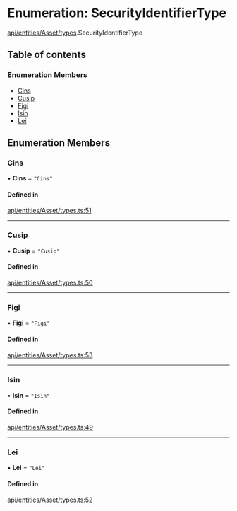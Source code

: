# Enumeration: SecurityIdentifierType

[api/entities/Asset/types](../wiki/api.entities.Asset.types).SecurityIdentifierType

## Table of contents

### Enumeration Members

- [Cins](../wiki/api.entities.Asset.types.SecurityIdentifierType#cins)
- [Cusip](../wiki/api.entities.Asset.types.SecurityIdentifierType#cusip)
- [Figi](../wiki/api.entities.Asset.types.SecurityIdentifierType#figi)
- [Isin](../wiki/api.entities.Asset.types.SecurityIdentifierType#isin)
- [Lei](../wiki/api.entities.Asset.types.SecurityIdentifierType#lei)

## Enumeration Members

### Cins

• **Cins** = ``"Cins"``

#### Defined in

[api/entities/Asset/types.ts:51](https://github.com/PolymeshAssociation/polymesh-sdk/blob/fe2e6dd1/src/api/entities/Asset/types.ts#L51)

___

### Cusip

• **Cusip** = ``"Cusip"``

#### Defined in

[api/entities/Asset/types.ts:50](https://github.com/PolymeshAssociation/polymesh-sdk/blob/fe2e6dd1/src/api/entities/Asset/types.ts#L50)

___

### Figi

• **Figi** = ``"Figi"``

#### Defined in

[api/entities/Asset/types.ts:53](https://github.com/PolymeshAssociation/polymesh-sdk/blob/fe2e6dd1/src/api/entities/Asset/types.ts#L53)

___

### Isin

• **Isin** = ``"Isin"``

#### Defined in

[api/entities/Asset/types.ts:49](https://github.com/PolymeshAssociation/polymesh-sdk/blob/fe2e6dd1/src/api/entities/Asset/types.ts#L49)

___

### Lei

• **Lei** = ``"Lei"``

#### Defined in

[api/entities/Asset/types.ts:52](https://github.com/PolymeshAssociation/polymesh-sdk/blob/fe2e6dd1/src/api/entities/Asset/types.ts#L52)
